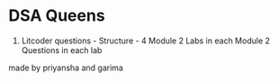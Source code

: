 # DSA Queens

1. Litcoder questions -
   Structure -
   4 Module
   2 Labs in each Module
   2 Questions in each lab







made by priyansha and garima 
